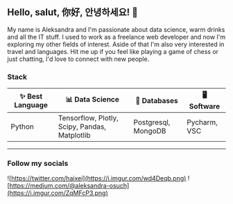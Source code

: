 ## Hello, salut, 你好, 안녕하세요! 👋
My name is Aleksandra and I'm passionate about data science, warm drinks and all the IT stuff. I used to work as a freelance web developer and now I'm exploring my other fields of interest. Aside of that I'm also very interested in travel and languages. Hit me up if you feel like playing a game of chess or just chatting, I'd love to connect with new people.

### Stack
| ✨ Best Language | 📊 Data Science                        | 📝 Databases           | 🖥 Software     |
|---------------|-------------------------------------|---------------------|--------------|
| Python        | Tensorflow, Plotly, Scipy, Pandas, Matplotlib  | Postgresql, MongoDB | Pycharm, VSC |

---
### Follow my socials
![https://twitter.com/haixei](https://i.imgur.com/wd4Deqb.png) 
![https://medium.com/@aleksandra-osuch](https://i.imgur.com/ZqMFcP3.png)
